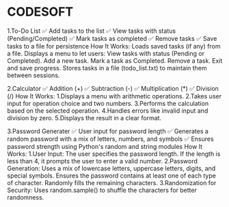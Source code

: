 # CODESOFT


1.To-Do List
✅ Add tasks to the list
✅ View tasks with status (Pending/Completed)
✅ Mark tasks as completed
✅ Remove tasks
✅ Save tasks to a file for persistence
How It Works:
Loads saved tasks (if any) from a file.
Displays a menu to let users:
View tasks with status (Pending or Completed).
Add a new task.
Mark a task as Completed.
Remove a task.
Exit and save progress.
Stores tasks in a file (todo_list.txt) to maintain them between sessions.


2.Calculator
✅ Addition (+)
✅ Subtraction (-)
✅ Multiplication (*)
✅ Division (/)
How It Works:
1.Displays a menu with arithmetic operations.
2.Takes user input for operation choice and two numbers.
3.Performs the calculation based on the selected operation.
4.Handles errors like invalid input and division by zero.
5.Displays the result in a clear format.


3.Password Generater
✅ User input for password length
✅ Generates a random password with a mix of letters, numbers, and symbols
✅ Ensures password strength using Python's random and string modules
How It Works:
1.User Input:
The user specifies the password length.
If the length is less than 4, it prompts the user to enter a valid number.
2.Password Generation:
Uses a mix of lowercase letters, uppercase letters, digits, and special symbols.
Ensures the password contains at least one of each type of character.
Randomly fills the remaining characters.
3.Randomization for Security:
Uses random.sample() to shuffle the characters for better randomness.
